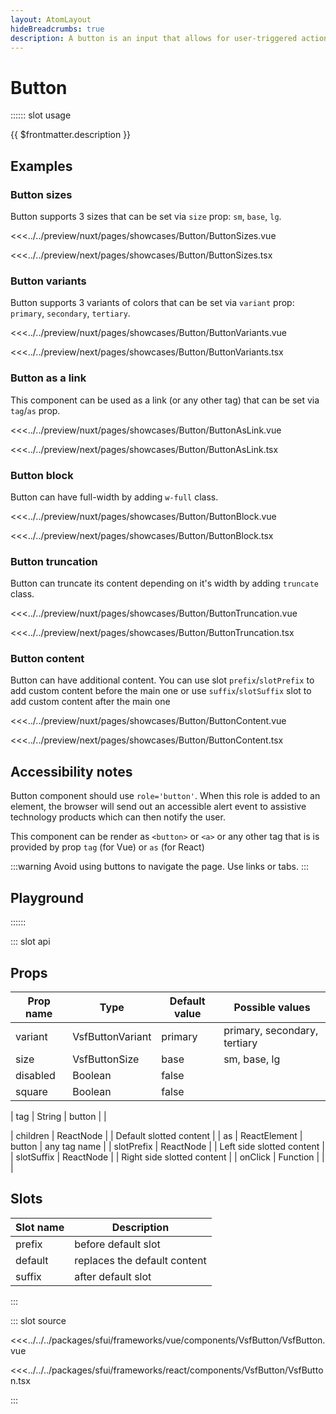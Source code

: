```yaml
---
layout: AtomLayout
hideBreadcrumbs: true
description: A button is an input that allows for user-triggered actions when clicked or pressed. Used for submitting a form, opening and closing a dialog or dropdowns, confirm and cancel an action.
---
```


# Button

:::::: slot usage

{{ $frontmatter.description }}

## Examples

### Button sizes

Button supports 3 sizes that can be set via `size` prop: `sm`, `base`, `lg`.

<Showcase showcase-name="Button/ButtonSizes">

<!-- vue -->
<<<../../preview/nuxt/pages/showcases/Button/ButtonSizes.vue
<!-- end vue -->
<!-- react -->
<<<../../preview/next/pages/showcases/Button/ButtonSizes.tsx
<!-- end react -->
</Showcase>

### Button variants

Button supports 3 variants of colors that can be set via `variant` prop: `primary`, `secondary`, `tertiary`.

<Showcase showcase-name="Button/ButtonVariants">

<!-- vue -->
<<<../../preview/nuxt/pages/showcases/Button/ButtonVariants.vue
<!-- end vue -->
<!-- react -->
<<<../../preview/next/pages/showcases/Button/ButtonVariants.tsx
<!-- end react -->
</Showcase>

### Button as a link

<!-- TODO: only one name per framework -->
This component can be used as a link (or any other tag) that can be set via `tag`/`as` prop.

<Showcase showcase-name="Button/ButtonAsLink">

<!-- vue -->
<<<../../preview/nuxt/pages/showcases/Button/ButtonAsLink.vue
<!-- end vue -->
<!-- react -->
<<<../../preview/next/pages/showcases/Button/ButtonAsLink.tsx
<!-- end react -->
</Showcase>

### Button block

Button can have full-width by adding `w-full` class.

<Showcase showcase-name="Button/ButtonBlock">

<!-- vue -->
<<<../../preview/nuxt/pages/showcases/Button/ButtonBlock.vue
<!-- end vue -->
<!-- react -->
<<<../../preview/next/pages/showcases/Button/ButtonBlock.tsx
<!-- end react -->
</Showcase>

### Button truncation

Button can truncate its content depending on it's width by adding `truncate` class.

<Showcase showcase-name="Button/ButtonTruncation">

<!-- vue -->
<<<../../preview/nuxt/pages/showcases/Button/ButtonTruncation.vue
<!-- end vue -->
<!-- react -->
<<<../../preview/next/pages/showcases/Button/ButtonTruncation.tsx
<!-- end react -->
</Showcase>

### Button content

Button can have additional content. You can use slot `prefix`/`slotPrefix` to add custom content before the main one or use `suffix`/`slotSuffix` slot to add custom content after the main one

<Showcase showcase-name="Button/ButtonContent">

<!-- vue -->
<<<../../preview/nuxt/pages/showcases/Button/ButtonContent.vue
<!-- end vue -->
<!-- react -->
<<<../../preview/next/pages/showcases/Button/ButtonContent.tsx
<!-- end react -->
</Showcase>

## Accessibility notes

Button component should use `role='button'`. When this role is added to an element, the browser will send out an accessible alert event to assistive technology products which can then notify the user.

<!-- TODO: add separately vue and react tags -->

This component can be render as `<button>` or `<a>` or any other tag that is is provided by prop `tag` (for Vue) or `as` (for React)

:::warning
Avoid using buttons to navigate the page. Use links or tabs.
:::

## Playground

<Generate />
::::::

::: slot api

## Props

| Prop name | Type                | Default value | Possible values                    |
| --------- | ------------------- | ------------- | ---------------------------------- |
| variant   | VsfButtonVariant    | primary       | primary, secondary, tertiary       |
| size      | VsfButtonSize       | base          | sm, base, lg                       |
| disabled  | Boolean             | false         |                                    |
| square    | Boolean             | false         |                                    |
<!-- vue -->
| tag       | String              | button        |                                    |
<!-- end vue -->
<!-- react -->
| children   | ReactNode          |               | Default slotted content            |
| as         | ReactElement       | button        | any tag name                       |
| slotPrefix | ReactNode          |               | Left side slotted content          |
| slotSuffix | ReactNode          |               | Right side slotted content         |
| onClick    | Function           |               |                                    |
<!-- end react -->

<!-- vue -->
## Slots

| Slot name | Description                  |
| --------- | ---------------------------- |
| prefix    | before default slot          |
| default   | replaces the default content |
| suffix    | after default slot           |
<!-- end vue -->

:::

::: slot source
<SourceCode>
<!-- vue -->
<<<../../../packages/sfui/frameworks/vue/components/VsfButton/VsfButton.vue
<!-- end vue -->
<!-- react -->
<<<../../../packages/sfui/frameworks/react/components/VsfButton/VsfButton.tsx
<!-- end react -->
</SourceCode>
:::
